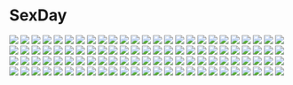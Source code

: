 # SexDay
![](https://konachan.com/image/6f5460b8e46f9b78bc6e255679ec06b6/Konachan.com%20-%20185589%20dress%20flankoi%20flowers%20gray_hair%20long_hair%20pantyhose%20red_eyes.jpg)
![](https://konachan.com/image/b56405e7003d42f1af02d48c2eb7e293/Konachan.com%20-%2051033%202girls%20asanagi%20breasts%20capcom%20cleavage%20darkstalkers%20lilith_%28darkstalkers%29%20morrigan_aensland%20wings.jpg)
![](https://konachan.com/jpeg/1860fc75dc34d9aa04d90c0041dd4717/Konachan.com%20-%20274412%20apron%20blush%20braids%20brown_hair%20headdress%20kneehighs%20loli%20long_hair%20maid%20original%20piyodera_mucha%20purple_eyes%20waifu2x%20watermark%20wristwear.jpg)
![](https://konachan.com/jpeg/7f5bb116cef42a53290592a0a05ed35d/Konachan.com%20-%20240575%20blue_eyes%20blush%20bow%20eromanga-sensei%20gray_hair%20izumi_sagiri%20loli%20long_hair%20mafuyu_%28chibi21%29%20panties%20shorts%20underwear%20white.jpg)
![](https://konachan.com/jpeg/5e2e16ff0b32f86f2de25ec7f9688f4f/Konachan.com%20-%20241656%20ass%20brown_hair%20green_eyes%20gun%20headphones%20narynn%20panties%20socks%20underwear%20weapon%20white.jpg)
![](https://konachan.com/image/6e727b08e9c99421721091ce3e41fdd0/Konachan.com%20-%2068160%20apron%20black_hair%20blush%20hanafubuki%20kirinji_himawari%20naked_apron%20yellow_eyes.jpg)
![](https://konachan.com/jpeg/bb452caaa35d75a1f2436def2eb3865c/Konachan.com%20-%20247197%20blue_eyes%20blush%20bow%20braids%20breasts%20brown_hair%20clochette%20game_cg%20headband%20matsufusa_ema%20night%20pantyhose%20ribbons%20shintaro%20short_hair%20skirt%20water%20wink.jpg)
![](https://konachan.com/image/42ab70397f11be493be0430b8925f804/Konachan.com%20-%2066212%20gumi%20snow%20ukke%20vocaloid%20winter.jpg)
![](https://konachan.com/image/ac6f61216bf2e51dbe88fa8997c6b2c8/Konachan.com%20-%209258%20azuma_syoujuan%20izayoi_sakuya%20maid%20remilia_scarlet%20touhou%20vampire.jpg)
![](https://konachan.com/image/e5911478dd5fee4dee577e7bde62626f/Konachan.com%20-%2091679%20hatsukoi_sacrament%20hikari_%28hatsukoi_sacrament%29%20mikazukimo%20panties%20purple_software%20satsuki_toto%20school_uniform%20skirt%20thighhighs%20underwear%20upskirt.jpg)
![](https://konachan.com/image/78c04d178b1fd9dd95713da6b2ce3c6a/Konachan.com%20-%2010801%20awatake_takahiro%20beach%20original%20school_uniform%20water.jpg)
![](https://konachan.com/image/72a20344a63bc03b586445aa2126bf07/Konachan.com%20-%2038694%20breasts%20cassandra_alexandra%20cleavage%20soul_calibur%20thighhighs%20yn_red.jpg)
![](https://konachan.com/jpeg/ad77797336126a1bc43c20fcc6684358/Konachan.com%20-%20114014%20coffee-kizoku%20cure_girl%20game_cg%20panties%20underwear%20water.jpg)
![](https://konachan.com/jpeg/fd925754d584017f4231a53d86c7e227/Konachan.com%20-%20128950%202girls%20anus%20blonde_hair%20bondage%20censored%20game_cg%20green_eyes%20nude%20orion_%28orionproject%29%20pussy%20rance_quest%20tagme_%28character%29%20wings.jpg)
![](https://konachan.com/jpeg/2363ca1a9ebd30f3db2cb9fab2ab8728/Konachan.com%20-%20151659%20blonde_hair%20bow%20cake%20food%20fruit%20green_eyes%20kagamine_len%20kagamine_rin%20male%20short_hair%20shorts%20souno_kazuki%20strawberry%20vocaloid.jpg)
![](https://konachan.com/jpeg/c2a8ed9e326d2c5304153d2aff3ebcc0/Konachan.com%20-%20129953%20akinoko%20bath%20blonde_hair%20breasts%20chitoseya_touko%20game_cg%20kaminoyu%20nipples%20nude.jpg)
![](https://konachan.com/image/bed82a3fb93c06629da67208f147ee5d/Konachan.com%20-%20221455%20armor%20ass%20blush%20dragon%20eredhen%20gloves%20granblue_fantasy%20long_hair%20panties%20red_eyes%20thighhighs%20underwear%20white_hair%20zooey_%28granblue_fantasy%29.jpg)
![](https://konachan.com/image/6a15f514801b14a2815c0bca78b3a79a/Konachan.com%20-%2072419%20aqua_eyes%20aqua_hair%20hatsune_miku%20headphones%20long_hair%20twintails%20vocaloid.jpg)
![](https://konachan.com/jpeg/3dde25292b7114151f998891d2877c10/Konachan.com%20-%20208311%20gochuumon_wa_usagi_desu_ka%3F%20koi%20tedeza_rize.jpg)
![](https://konachan.com/jpeg/78277ff116c6e3913b345d0cda0e7be3/Konachan.com%20-%20307796%20100wang%20blush%20breasts%20cameltoe%20leotard%20long_hair%20navel%20nipples%20original%20purple_eyes%20purple_hair%20tentacles%20torn_clothes%20water.jpg)
![](https://konachan.com/image/1fc569b06a2f44457738dadf0fbc64ef/Konachan.com%20-%20174205%202girls%20animal%20bird%20blonde_hair%20blue_eyes%20dress%20flowers%20grass%20lighthouse%20moon%20original%20red_eyes%20runathito%20short_hair%20white_hair%20wings.jpg)
![](https://konachan.com/jpeg/0b3d0192cb4fd45690cc35da7d6643c5/Konachan.com%20-%20221980%20amazuyu_tatsuki%20atui%20game_cg%20group%20haku_%28utawarerumono%29%20male%20mitsumi_misato%20sarana%20tagme%20twins%20uruuru%20utawarerumono%20utawarerumono_itsuwari_no_kamen.jpg)
![](https://konachan.com/image/b9e00bdf4b49b6ea077b824a5f8a35a4/Konachan.com%20-%2045277%20all_male%20bleach%20jpeg_artifacts%20kurosaki_ichigo%20male%20polychromatic%20ulquiorra_schiffer.jpg)
![](https://konachan.com/jpeg/cbf833fb29fa8369f6f87f669eababe4/Konachan.com%20-%20185505%20ball%20blonde_hair%20blue_eyes%20breast_hold%20kneehighs%20original%20school_uniform%20short_hair%20skirt%20soccer%20sport%20tidsean%20tie%20wristwear.jpg)
![](https://konachan.com/image/26758629985a04040808c0648e8a0013/Konachan.com%20-%20168303%20blush%20brown_eyes%20game_cg%20kimi_to_kanojo_to_kanojo_no_koi.%20long_hair%20mukou_aoi%20nitroplus%20pink_hair%20school_uniform%20tsuji_santa.jpg)
![](https://konachan.com/image/7087c9955776186f74b9801fadbf5259/Konachan.com%20-%20107957%20aquamary%20book%20brown_hair%20green_eyes%20leaves%20long_hair%20original%20stairs%20twintails.jpg)
![](https://konachan.com/jpeg/baaa4b6f1dc150640a6412b451439b8f/Konachan.com%20-%20297646%202girls%20ass%20ayase_eri%20blue_eyes%20blush%20green_eyes%20long_hair%20navel%20ponytail%20purple_hair%20shirt_lift%20shorts%20signed%20spread_legs%20undressing%20waifu2x%20yuri.jpg)
![](https://konachan.com/image/7ffd7edd6fbc75452f5093521315392c/Konachan.com%20-%2080842%20jpeg_artifacts%20landscape%20muv-luv%20scenic%20sky.jpg)
![](https://konachan.com/image/9210ba829e96d4d068a4085440d99181/Konachan.com%20-%20135024%20aqua_eyes%20aqua_hair%20bra%20hatsune_miku%20hiraizumi_%28mugenkidousha%29%20long_hair%20panties%20ribbons%20striped_panties%20twintails%20underwear%20vocaloid.jpg)
![](https://konachan.com/jpeg/45215e32084263dbb2f3cc3fccd8adf8/Konachan.com%20-%20178048%20black_hair%20breasts%20chiisana_kanojo_no_sayokyoku%20cleavage%20dress%20feng%20long_hair%20motosuwa_matsuri%20pantyhose%20tagme%20topless%20tsurusaki_takahiro.jpg)
![](https://konachan.com/image/60a16bbf3e6dbd24f53a45abf04a0223/Konachan.com%20-%20215382%20blood%20choker%20hat%20kiyomasa_ren%20navel%20red_eyes%20remilia_scarlet%20short_hair%20skirt%20touhou%20vampire%20wings.jpg)
![](https://konachan.com/jpeg/79057d78d713a09a591edb564f990af5/Konachan.com%20-%20178563%20barefoot%20black_hair%20blue_eyes%20cryme%20gloves%20kill_la_kill%20matoi_ryuuko%20panties%20short_hair%20sword%20underwear%20weapon%20white.jpg)
![](https://konachan.com/image/6d95c84332089b26e00b1bb5d9402785/Konachan.com%20-%20242300%20aircraft%20animal_ears%20blush%20brown_hair%20combat_vehicle%20foxgirl%20gray_hair%20hagurumadaze%20long_hair%20male%20original%20pantyhose%20red_eyes%20snow.jpg)
![](https://konachan.com/jpeg/468c578fbe69c709a7e71171613734e2/Konachan.com%20-%20232700%202girls%20blush%20breasts%20censored%20ese_ren%20fingering%20game_cg%20gray_hair%20green_eyes%20hatachi%20long_hair%20navel%20nipples%20nude%20pussy%20spread_legs%20thighhighs%20yuri.jpg)
![](https://konachan.com/image/f73a0049f3ef390cdfe52ebafe2712ab/Konachan.com%20-%2043835%20bikini%20brown_hair%20gun%20long_hair%20purple_eyes%20qp%3Aflapper%20ribbons%20swimsuit%20tears%20water%20weapon%20wet.jpg)
![](https://konachan.com/image/0351996bd35d904d71aad6a8b424b3d5/Konachan.com%20-%2081241%20armor%20blonde_hair%20blood%20blue_eyes%20gun%20ivan_flores%20long_hair%20metroid%20samus_aran%20weapon.jpg)
![](https://konachan.com/image/4cca4745a104c997dda3c9f27502c823/Konachan.com%20-%20292971%20animal%20anthropomorphism%20bird%20brown_hair%20girls_frontline%20gloves%20gun%20long_hair%20pantyhose%20shumeia%20sky%20ump-45_%28girls_frontline%29%20weapon%20yellow_eyes.jpg)
![](https://konachan.com/image/263c6e159f8f500972a3f3ac5bf09ae4/Konachan.com%20-%20293738%20beach%20blonde_hair%20blue_eyes%20breasts%20chain%20fate_apocrypha%20fate_grand_order%20fate_%28series%29%20long_hair%20scan%20sky%20swim_ring%20taka_tony%20thighhighs%20water.jpg)
![](https://konachan.com/jpeg/e06b488a4e1b6d913f07d4cc062ea566/Konachan.com%20-%20212170%20aliasing%20ass%20blue_eyes%20dress%20green_hair%20okiyumi_kase%20onepunch_man%20panties%20short_hair%20tatsumaki_%28onepunch_man%29%20underwear.jpg)
![](https://konachan.com/image/a4bdce0d7b9f0c4b27e1db733fa0d830/Konachan.com%20-%20221389%20animal%20animal_ears%20aqua_hair%20blue_eyes%20cat%20catgirl%20hatsune_miku%20long_hair%20tail%20tree%20twintails%20vocaloid%20xiaosan_ye.jpg)
![](https://konachan.com/image/991f35aa76a848606a71e80a3159b9b4/Konachan.com%20-%20105938%20blazblue%20green_eyes%20noel_vermillion%20parsley_%28kn-08%29.jpg)
![](https://konachan.com/image/8082336026d7a9e826e51d466708d2d5/Konachan.com%20-%20101429%20animal%20aqua_eyes%20aqua_hair%20bird%20dress%20hatsune_miku%20long_hair%20twintails%20vocaloid.jpg)
![](https://konachan.com/image/30d096d1b09806a3075e5f8dfb4d3023/Konachan.com%20-%20157142%20bikini_top%20breasts%20cleavage%20kinomoto_hana%20kinomoto_misaki%20kinomoto_nokia%20renai_zero_kilometer%20tagme%20yanagi_kawa.jpg)
![](https://konachan.com/jpeg/13179aaa0ebfcb70b9ea52e56d0ab2da/Konachan.com%20-%20178089%20bow%20brown_eyes%20brown_hair%20game_cg%20giga%20kiss_ato%20school_uniform%20short_hair%20tagme_%28artist%29%20takanashi_madoka%20thighhighs.jpg)
![](https://konachan.com/image/298542c76c35ba4b79b5efa975a083e0/Konachan.com%20-%2020518%20ghost_in_the_shell.jpg)
![](https://konachan.com/image/e0480d4c3468795668a2b383bde9fd64/Konachan.com%20-%20245551%20animal_ears%20bondage%20bra%20jcj0125%20open_shirt%20pussy_juice%20tagme%20underwear%20vibrator.jpg)
![](https://konachan.com/image/b40c584502fc3477a33c3b1aaa60687c/Konachan.com%20-%20115972%20all_male%20blonde_hair%20kklaji008%20male%20tagme%20teddy_bear%20wings.jpg)
![](https://konachan.com/image/bdee7c60592958c465c7d71d330aeec5/Konachan.com%20-%208540%20asakura_kazumi%20mahou_sensei_negima.jpg)
![](https://konachan.com/image/5c69e8a83a0484314d0d2d3df7d751b4/Konachan.com%20-%20143568%20blue_hair%20daidou_%28demitasse%29%20hatsune_miku%20vocaloid%20wink.jpg)
![](https://konachan.com/image/845e2ecdb1149afc67623bdcdf6f5520/Konachan.com%20-%20304516%20ass%20blush%20garter_belt%20hat%20hololive%20horns%20kakage%20long_hair%20purple_hair%20shorts%20tail%20thighhighs%20tokoyami_towa%20twintails%20white.jpg)
![](https://konachan.com/jpeg/211caa8df057fe871c049b4d73f13e75/Konachan.com%20-%20259668%20animal_ears%20ass%20azur_lane%20baku_ph%20blush%20bunny_ears%20cameltoe%20loli%20long_hair%20panties%20red_eyes%20skirt%20thighhighs%20twintails%20underwear%20white%20white_hair.jpg)
![](https://konachan.com/jpeg/6ff0457321ff956acecd0eefcf503bea/Konachan.com%20-%2085352%20black_hair%20bow%20clouds%20forest%20hakurei_reimu%20japanese_clothes%20long_hair%20miko%20sky%20sunset%20totuka%20touhou%20tree.jpg)
![](https://konachan.com/image/15403f983e86623bf02e69628a7dcb63/Konachan.com%20-%2089599%20hatsune_miku%20vocaloid.jpg)
![](https://konachan.com/image/46aa6d094dda697a64c5b6c0f5ea8f4f/Konachan.com%20-%2030421%20mahou_shoujo_lyrical_nanoha%20vita.jpg)
![](https://konachan.com/image/fb3d0d43e2c4ac80dde16ad555f99995/Konachan.com%20-%2074792%20masariro%20mecha%20original.jpg)
![](https://konachan.com/image/0aea538ed61c37a9bd0f8a810a271f7c/Konachan.com%20-%2093810%20black_hair%20black_rock_shooter%20blue_eyes%20katana%20kuroi_mato%20sword%20ushas%20weapon.jpg)
![](https://konachan.com/jpeg/92db45098dc4124e22ab945f58e7d6ca/Konachan.com%20-%20270193%20aqua_eyes%20aqua_hair%20bubbles%20close%20hatsune_miku%20long_hair%20tagme_%28artist%29%20twintails%20vocaloid.jpg)
![](https://konachan.com/image/0ca34d6e0be8dbe41b3b78ae5fdc32f4/Konachan.com%20-%20243238%20animal%20bird%20bow%20brown_hair%20flowers%20hakurei_reimu%20japanese_clothes%20kimono%20long_hair%20miko%20red_eyes%20torii%20touhou%20zicai_tang.jpg)
![](https://konachan.com/image/5418e27d68bbacf80385c750c5cbb162/Konachan.com%20-%2065645%20christmas%20hatsune_miku%20twintails%20vocaloid.jpg)
![](https://konachan.com/image/62d515801084af77da27382fb30ac7c5/Konachan.com%20-%2079752%20bleach%20inoue_orihime.jpg)
![](https://konachan.com/image/08f47381114921f16ee23fc3406c4fb3/Konachan.com%20-%20254502%20akatsuki_no_usagi%20blush%20hat%20purple_hair%20red_eyes%20remilia_scarlet%20short_hair%20touhou%20vampire%20wings.jpg)
![](https://konachan.com/jpeg/68e4867308c6712354be510af0c7331f/Konachan.com%20-%20252231%20animal%20black_hair%20blue_eyes%20blush%20book%20cat%20dress%20idolmaster%20idolmaster_cinderella_girls%20long_hair%20necklace%20qianjing%20sagisawa_fumika%20skirt.jpg)
![](https://konachan.com/image/a21b117486b6303eb2ed42e1ea22d244/Konachan.com%20-%2076510%20hatsune_miku%20miku_append%20twintails%20vocaloid.jpg)
![](https://konachan.com/jpeg/fd054a05d0c937fc1ec74b57c549c92d/Konachan.com%20-%2087035%20blonde_hair%20blood%20bulleta%20capcom%20darkstalkers%20dress%20gun%20tea_%28nakenashi%29%20weapon.jpg)
![](https://konachan.com/image/22a72e311c1d5f8d452f0752c20152a5/Konachan.com%20-%20295866%20bikini%20blonde_hair%20breasts%20elbow_gloves%20fate_grand_order%20fate_%28series%29%20gloves%20green_eyes%20katana%20scarf%20short_hair%20swimsuit%20sword%20thighhighs%20weapon.jpg)
![](https://konachan.com/jpeg/135d854096cd0dbf9f40e9e75c9f7944/Konachan.com%20-%20288656%202girls%20aqua_eyes%20blue_hair%20book%20breasts%20butterfly%20cleavage%20flowers%20gray_hair%20hat%20panties%20petals%20red_eyes%20rose%20signed%20tail%20touhou%20underwear%20wings%20yuri.jpg)
![](https://konachan.com/image/f0bf31c2dd6105f0cb1e43c6582c6107/Konachan.com%20-%20133224%20ano_natsu_de_matteru%20ask02%20brown_hair%20camera%20long_hair%20pantyhose%20school_uniform%20yamano_remon.jpg)
![](https://konachan.com/jpeg/9a69d84c0bde0e99ed0d0c861346d9b6/Konachan.com%20-%20200034%20black_hair%20blue_eyes%20blush%20breasts%20cameltoe%20cleavage%20dress%20long_hair%20panties%20ribbons%20skirt%20skirt_lift%20sky%20twintails%20underwear%20upskirt%20yottin.jpg)
![](https://konachan.com/jpeg/a9699cd9e9debf0c9451811d247f840f/Konachan.com%20-%20288690%20aliasing%20bikini%20blue_eyes%20breasts%20clouds%20garter%20goggles%20katana%20long_hair%20navel%20purple_hair%20rosuuri%20sky%20swimsuit%20sword%20twintails%20watermark%20weapon.jpg)
![](https://konachan.com/image/09bb787ee75f9e373e7e00ef47f714fd/Konachan.com%20-%20215842%20blush%20breast_grab%20breasts%20censored%20cum%20handjob%20navel%20nipples%20open_shirt%20penis%20pussy%20red_eyes%20red_hair%20reiha%20short_hair%20spread_legs%20touhou%20wet.jpg)
![](https://konachan.com/jpeg/5d386f71affd4e543b4b6f79d0766c93/Konachan.com%20-%2056607%20animal_ears%20bed%20blonde_hair%20blush%20boots%20breasts%20crying%20foxgirl%20long_hair%20open_shirt%20panties%20ribbons%20thighhighs%20underwear.jpg)
![](https://konachan.com/image/9227414356de95f739233b958f3ba812/Konachan.com%20-%20277457%202girls%20animal%20animal_ears%20bird%20blonde_hair%20blue_eyes%20blush%20breasts%20dress%20gray_hair%20hat%20long_hair%20petals%20pink_eyes%20ribbons%20scan%20scarf%20snow.jpg)
![](https://konachan.com/jpeg/2bf118090d5d6fb6ab1328c18ada3086/Konachan.com%20-%20230183%20clouds%20dress%20long_hair%20original%20sky%20summer_dress%20yue_%28tada_no_saboten%29.jpg)
![](https://konachan.com/image/f49aac1fd5d4250196e8247086c357ab/Konachan.com%20-%2055470%20animal%20cat%20moon%20tagme.jpg)
![](https://konachan.com/image/3ece15e234b4bae713c4d9d9ba40e409/Konachan.com%20-%20142472%20hat%20sonjow4%20white_hair%20yellow_eyes.jpg)
![](https://konachan.com/image/f463045a674004117b044c67c52e634d/Konachan.com%20-%2029193%20blush%20brown_eyes%20brown_hair%20littlewitch%20oyari_ashito%20school_uniform%20socks%20twintails.jpg)
![](https://konachan.com/image/1080aa7deea3c4c918e461fa5100fa84/Konachan.com%20-%20107631%20breasts%20fuyuno_haruaki%20headphones%20pink_hair%20undressing.jpg)
![](https://konachan.com/image/b9d36b8ed238025911b0fefd15640d26/Konachan.com%20-%2033121%20animal_ears%20chibi%20dress%20fang%20horo%20jpeg_artifacts%20long_hair%20ookami_to_koushinryou%20orange%20orange_hair%20red_eyes%20tail%20wolfgirl.jpg)
![](https://konachan.com/jpeg/6cf95cf1991a07d0ed6f65c60bc81009/Konachan.com%20-%20300155%20blush%20breasts%20computer%20gray_hair%20hoodie%20long_hair%20navel%20original%20peko%20red_eyes%20twintails.jpg)
![](https://konachan.com/jpeg/8441de544852aabc0fe01eb3145fdef0/Konachan.com%20-%20258024%20aliasing%20animal_ears%20blush%20bow%20breasts%20catgirl%20game_cg%20headband%20ribbons%20sayori%20shibasaki_rin%20short_hair%20skirt%20smile%20tail%20yellow_eyes.jpg)
![](https://konachan.com/image/4e5e357ba7e5a7a17a2c252e1193ce8f/Konachan.com%20-%20197840%20animal%20black_hair%20book%20building%20dress%20fish%20kklaji008%20long_hair%20original%20scenic%20teddy_bear%20underwater%20water%20watermark.jpg)
![](https://konachan.com/image/d1b861f6e5a37bee098c6ee6bc66c1ca/Konachan.com%20-%2019022%20fuura_kafuka%20kobushi_abiru%20sayonara_zetsubou_sensei.gif)
![](https://konachan.com/jpeg/fc3c83d3c24fe62c87af48196b5d59b3/Konachan.com%20-%20279103%20ass%20blue_eyes%20blush%20boku_no_kanojo_sensei%20breast_hold%20brown_hair%20close%20fujiki_maka%20long_hair%20oryou%20shorts.jpg)
![](https://konachan.com/jpeg/8835d8785123c7e76224d3fede72b989/Konachan.com%20-%20304198%200yukiya0%20anthropomorphism%20blue_hair%20blush%20breast_hold%20breasts%20brown_eyes%20dark_skin%20glasses%20nipples%20sarashi%20third-party_edit%20twintails%20underwear%20white.jpg)
![](https://konachan.com/image/f0dd4cff4934968f3ffe7ea4925c9a87/Konachan.com%20-%20179496%20animal_ears%20bell%20blonde_hair%20blue_eyes%20blush%20foxgirl%20japanese_clothes%20kimono%20long_hair%20miko%20mikususannda%20original%20tail%20wristwear.jpg)
![](https://konachan.com/image/be0389bf909967ee5b1cb485bd3f6e5a/Konachan.com%20-%2035020%20bikini%20breasts%20dark_skin%20galge.com%20logo%20nipples%20see_through%20swimsuit%20tagme%20tagme_%28artist%29%20tan_lines.jpg)
![](https://konachan.com/image/697cf1e6e086331b976ab06995d343d1/Konachan.com%20-%20128814%20aqua_eyes%20gray_hair%20hat%20komeiji_koishi%20oso%20touhou.jpg)
![](https://konachan.com/image/c3f89c4ae0e883a4e5e10d704313572e/Konachan.com%20-%20281819%20black_hair%20blush%20bra%20breasts%20brown_eyes%20garter_belt%20headdress%20nipples%20nurse%20open_shirt%20original%20ponytail%20stockings%20thighhighs%20underwear%20undressing.jpg)
![](https://konachan.com/image/a59a14b72c07c8416ed51eccc7280811/Konachan.com%20-%20191293%20audrey_belrose%20blonde_hair%20blue_eyes%20breasts%20cleavage%20hunie_pop%20jessie_maye%20logo%20long_hair%20ninamo%20red_eyes%20red_hair.jpg)
![](https://konachan.com/jpeg/db31553515f99448220b0e84685108ad/Konachan.com%20-%20183868%20blonde_hair%20bow%20garter%20green_eyes%20minami_kotori%20panties%20purple_hair%20red_eyes%20skirt%20toujou_nozomi%20twintails%20underwear%20wink%20yazawa_nico%20yellow_eyes.jpg)
![](https://konachan.com/image/c80a015ac9eb487f385a0523309586e4/Konachan.com%20-%2015248%20all_male%20fujiwara_no_sai%20hikaru_no_go%20kaga_tetsuo%20male%20shindou_hikaru.jpg)
![](https://konachan.com/image/f63b721b53df25d8e57dc32c1b83fdb0/Konachan.com%20-%2055005%20ball%20gym_uniform%20hiiragi_kagami%20hiiragi_tsukasa%20izumi_konata%20kogami_akira%20lucky_star%20scan%20shiraishi_minoru%20soccer%20sport%20takara_miyuki.jpg)
![](https://konachan.com/jpeg/45bc8b0914ea97cf84d50f282d25e5ed/Konachan.com%20-%20276759%20ass%20barefoot%20bikini%20blonde_hair%20blush%20braids%20dark_skin%20fang%20fate_%28series%29%20green_eyes%20kure_masahiro%20long_hair%20mordred%20ponytail%20swimsuit%20tan_lines.jpg)
![](https://konachan.com/image/556e02478dce500ae471d9f2236d1984/Konachan.com%20-%20211480%20breasts%20christmas%20cleavage%20dress%20ep_%28emio_parn%29%20fate_grand_order%20fate_%28series%29%20horns%20jeanne_d%27arc_%28fate%29%20mash_kyrielight%20saber.jpg)
![](https://konachan.com/image/34774eed9d1846b6f374f3492a702865/Konachan.com%20-%20240503%20atdan%20barefoot%20bow%20cherry_blossoms%20fate_grand_order%20fate_%28series%29%20flowers%20katana%20okita_souji_%28fate%29%20ribbons%20signed%20sword%20weapon.jpg)
![](https://konachan.com/image/4367221cebfc64a5674b3d80fd377154/Konachan.com%20-%20228699%20bikini_top%20blonde_hair%20bob_%28biyonbiyon%29%20breasts%20hat%20long_hair%20original%20pointed_ears%20tan_lines%20water%20wet.jpg)
![](https://konachan.com/image/64cfb40bc99baee0a9c23e1fc534e6f5/Konachan.com%20-%2014723%20ikari_shinji%20katsuragi_misato%20neon_genesis_evangelion%20soryu_asuka_langley.jpg)
![](https://konachan.com/image/9db7cc3d259bf3b1e91e6182042a007c/Konachan.com%20-%2093976%20blonde_hair%20blue_eyes%20blue_hair%20hatsune_miku%20kagamine_rin%20megurine_luka%20pink_hair%20thighhighs%20tie%20twintails%20vocaloid.jpg)
![](https://konachan.com/image/ebc4e0b65d2441a0066ae41b045b7a9e/Konachan.com%20-%2028477%20censored%20chu_x_chu%20cum%20game_cg%20pointed_ears%20pussy%20spread_legs%20unisonshift.jpg)
![](https://konachan.com/image/0639645e9a99f0fab1efa41e7faeaccd/Konachan.com%20-%2014941%20haruno_sakura%20male%20naruto%20uchiha_sasuke%20uzumaki_naruto.jpg)
